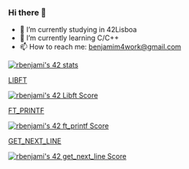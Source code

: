 ### Hi there 👋

- 🔭 I’m currently studying in 42Lisboa
- 🌱 I’m currently learning C/C++
- 📫 How to reach me: benjamim4work@gmail.com

[![rbenjami's 42 stats](https://badge42.vercel.app/api/v2/cli8x30dl007808l6upigpbd7/stats?cursusId=21&coalitionId=109)](https://github.com/JaeSeoKim/badge42)

[LIBFT](https://github.com/RicardoValadas13/libft42)

[![rbenjami's 42 Libft Score](https://badge42.vercel.app/api/v2/cli8x30dl007808l6upigpbd7/project/3062532)](https://github.com/JaeSeoKim/badge42)

[FT_PRINTF](https://github.com/RicardoValadas13/ft_printf)

[![rbenjami's 42 ft_printf Score](https://badge42.vercel.app/api/v2/cli8x30dl007808l6upigpbd7/project/3079773)](https://github.com/JaeSeoKim/badge42)

[GET_NEXT_LINE](https://github.com/RicardoValadas13/ft_printf)

[![rbenjami's 42 get_next_line Score](https://badge42.vercel.app/api/v2/cli8x30dl007808l6upigpbd7/project/3097537)](https://github.com/JaeSeoKim/badge42)
